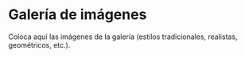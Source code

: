 # Galería de imágenes

Coloca aquí las imágenes de la galería (estilos tradicionales, realistas, geométricos, etc.).
